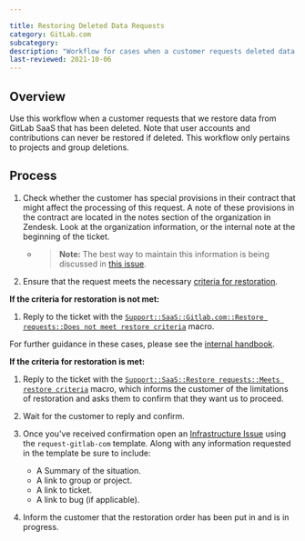 ```yaml
---

title: Restoring Deleted Data Requests
category: GitLab.com
subcategory:
description: "Workflow for cases when a customer requests deleted data to be restored on GitLab.com."
last-reviewed: 2021-10-06
---
```




## Overview

Use this workflow when a customer requests that we restore data from GitLab SaaS that has been deleted. Note that user accounts and contributions can never be restored if deleted. This workflow only pertains to projects and group deletions.

## Process

1. Check whether the customer has special provisions in their contract that might affect the processing of this request. A note of these provisions in the contract are located in the notes section of the organization in Zendesk. Look at the organization information, or the internal note at the beginning of the ticket.
   - >**Note:** The best way to maintain this information is being discussed in [this issue](https://gitlab.com/gitlab-com/support/support-team-meta/-/issues/2944).
1. Ensure that the request meets the necessary [criteria for restoration](https://about.gitlab.com/support/gitlab-com-policies/#restoration-of-deleted-data).

**If the criteria for restoration is not met:**

1. Reply to the ticket with the [`Support::SaaS::Gitlab.com::Restore requests::Does not meet restore criteria`](https://gitlab.com/gitlab-com/support/zendesk-global/macros/-/blob/master/active/Support/SaaS/GitLab.com/Restore%20requests/Does%20not%20meet%20criteria.md?ref_type=heads) macro.

For further guidance in these cases, please see the [internal handbook](https://internal.gitlab.com/handbook/support/#data-restore-requests-exemptions).

**If the criteria for restoration is met:**

1. Reply to the ticket with the [`Support::SaaS::Restore requests::Meets restore criteria`](https://gitlab.com/gitlab-com/support/zendesk-global/macros/-/blob/master/active/Support/SaaS/GitLab.com/Restore%20requests/Meets%20criteria.md?ref_type=heads) macro, which informs the customer of the limitations of restoration and asks them to confirm that they want us to proceed.
1. Wait for the customer to reply and confirm.
1. Once you've received confirmation open an [Infrastructure Issue](https://gitlab.com/gitlab-com/gl-infra/infrastructure/issues/new?issuable_template=request-gitlab-com) using the `request-gitlab-com` template. Along with any information requested in the template be sure to include:

   - A Summary of the situation.
   - A link to group or project.
   - A link to ticket.
   - A link to bug (if applicable).
1. Inform the customer that the restoration order has been put in and is in progress.
